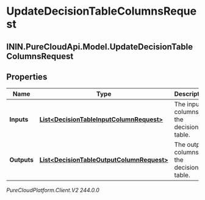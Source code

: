 # UpdateDecisionTableColumnsRequest

## ININ.PureCloudApi.Model.UpdateDecisionTableColumnsRequest

## Properties

|Name | Type | Description | Notes|
|------------ | ------------- | ------------- | -------------|
| **Inputs** | [**List&lt;DecisionTableInputColumnRequest&gt;**](DecisionTableInputColumnRequest) | The input columns of the decision table. | [optional] |
| **Outputs** | [**List&lt;DecisionTableOutputColumnRequest&gt;**](DecisionTableOutputColumnRequest) | The output columns of the decision table. | [optional] |



_PureCloudPlatform.Client.V2 244.0.0_

